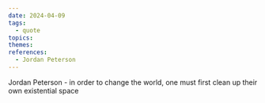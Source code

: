 ```yaml
---
date: 2024-04-09
tags:
  - quote
topics: 
themes: 
references:
  - Jordan Peterson
---
```


Jordan Peterson - in order to change the world, one must first clean up their own existential space